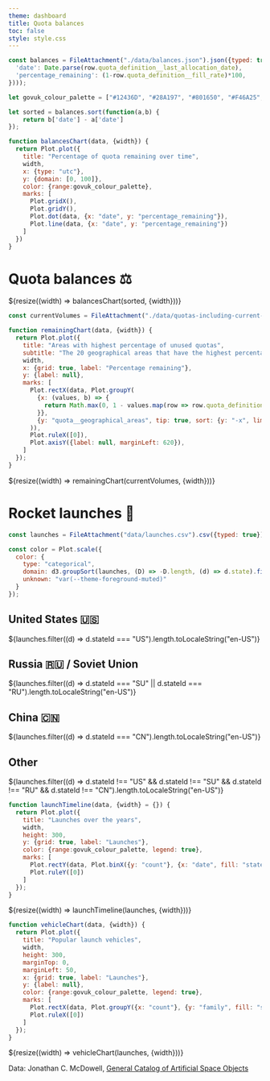 ```yaml
---
theme: dashboard
title: Quota balances
toc: false
style: style.css
---
```



```js
const balances = FileAttachment("./data/balances.json").json({typed: true}).then(data => data.map(row => ({
  'date': Date.parse(row.quota_definition__last_allocation_date),
  'percentage_remaining': (1-row.quota_definition__fill_rate)*100,
})));
```

<div class="govuk-width-container">

```js
let govuk_colour_palette = ["#12436D", "#28A197", "#801650", "#F46A25", "#3D3D3D", "#A285D1"] // Ideally use only the first 4, and in the order they appear 

let sorted = balances.sort(function(a,b) {
    return b['date'] - a['date']
});

function balancesChart(data, {width}) {
  return Plot.plot({
    title: "Percentage of quota remaining over time",
    width,
    x: {type: "utc"},
    y: {domain: [0, 100]},
    color: {range:govuk_colour_palette},
    marks: [
      Plot.gridX(),
      Plot.gridY(),
      Plot.dot(data, {x: "date", y: "percentage_remaining"}),
      Plot.line(data, {x: "date", y: "percentage_remaining"})
    ]
  })
}


```

<h1 class="govuk-heading-l govuk-!-margin-top-7">Quota balances ⚖️</h1>

<div class="grid grid-cols-1">
  <div class="card">
    ${resize((width) => balancesChart(sorted, {width}))}
  </div>
</div>


```js
const currentVolumes = FileAttachment("./data/quotas-including-current-volumes.csv").csv({typed: true}).then(data => data.filter(row => ['Open', 'Critical'].includes(row.quota_definition__status)))
```

```js
function remainingChart(data, {width}) {
  return Plot.plot({
    title: "Areas with highest percentage of unused quotas",
    subtitle: "The 20 geographical areas that have the highest percentage remaining balance of open and critical quotas",
    width,
    x: {grid: true, label: "Percentage remaining"},
    y: {label: null},
    marks: [
      Plot.rectX(data, Plot.groupY(
        {x: (values, b) => {
          return Math.max(0, 1 - values.map(row => row.quota_definition__balance).reduce((partialSum, a) => partialSum + a, 0) / values.map(row => row.quota_definition__initial_volume).reduce((partialSum, a) => partialSum + a, 0))
        }},
        {y: "quota__geographical_areas", tip: true, sort: {y: "-x", limit: 20}, fill: govuk_colour_palette[0]}
      )),
      Plot.ruleX([0]),
      Plot.axisY({label: null, marginLeft: 620}),
    ]
  });
}
```

<div class="grid grid-cols-1">
  <div class="card">
    ${resize((width) => remainingChart(currentVolumes, {width}))}
  </div>
</div>


<h1 class="govuk-heading-l govuk-!-margin-top-7">Rocket launches 🚀</h1>

<!-- Load and transform the data -->

```js
const launches = FileAttachment("data/launches.csv").csv({typed: true});
```

<!-- A shared color scale for consistency, sorted by the number of launches -->

```js
const color = Plot.scale({
  color: {
    type: "categorical",
    domain: d3.groupSort(launches, (D) => -D.length, (d) => d.state).filter((d) => d !== "Other"),
    unknown: "var(--theme-foreground-muted)"
  }
});
```

<!-- Cards with big numbers -->

<div class="grid grid-cols-4">
  <div class="card">
    <h2>United States 🇺🇸</h2>
    <span class="big">${launches.filter((d) => d.stateId === "US").length.toLocaleString("en-US")}</span>
  </div>
  <div class="card">
    <h2>Russia 🇷🇺 <span class="muted">/ Soviet Union</span></h2>
    <span class="big">${launches.filter((d) => d.stateId === "SU" || d.stateId === "RU").length.toLocaleString("en-US")}</span>
  </div>
  <div class="card">
    <h2>China 🇨🇳</h2>
    <span class="big">${launches.filter((d) => d.stateId === "CN").length.toLocaleString("en-US")}</span>
  </div>
  <div class="card">
    <h2>Other</h2>
    <span class="big">${launches.filter((d) => d.stateId !== "US" && d.stateId !== "SU" && d.stateId !== "RU" && d.stateId !== "CN").length.toLocaleString("en-US")}</span>
  </div>
</div>

<!-- Plot of launch history -->

```js
function launchTimeline(data, {width} = {}) {
  return Plot.plot({
    title: "Launches over the years",
    width,
    height: 300,
    y: {grid: true, label: "Launches"},
    color: {range:govuk_colour_palette, legend: true},
    marks: [
      Plot.rectY(data, Plot.binX({y: "count"}, {x: "date", fill: "state", interval: "year", tip: true})),
      Plot.ruleY([0])
    ]
  });
}
```

<div class="grid grid-cols-1">
  <div class="card">
    ${resize((width) => launchTimeline(launches, {width}))}
  </div>
</div>

<!-- Plot of launch vehicles -->

```js
function vehicleChart(data, {width}) {
  return Plot.plot({
    title: "Popular launch vehicles",
    width,
    height: 300,
    marginTop: 0,
    marginLeft: 50,
    x: {grid: true, label: "Launches"},
    y: {label: null},
    color: {range:govuk_colour_palette, legend: true},
    marks: [
      Plot.rectX(data, Plot.groupY({x: "count"}, {y: "family", fill: "state", tip: true, sort: {y: "-x"}})),
      Plot.ruleX([0])
    ]
  });
}
```

<div class="grid grid-cols-1">
  <div class="card">
    ${resize((width) => vehicleChart(launches, {width}))}
  </div>
</div>

Data: Jonathan C. McDowell, [General Catalog of Artificial Space Objects](https://planet4589.org/space/gcat)

<!-- Closes .govuk-width-container -->
</div>
